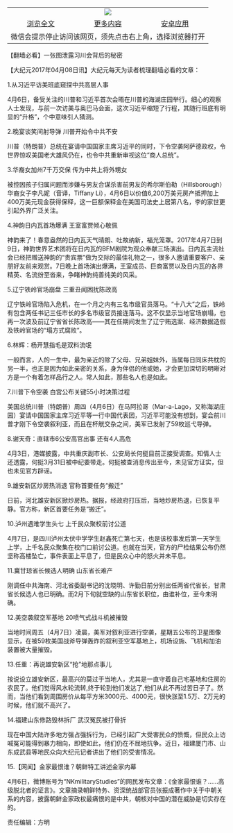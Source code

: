 

<table>
  <tr>
    <td align="center" colspan="3">
      <a href="https://github.com/ogate/ogate/blob/master/README.md"><img src="https://cloud.githubusercontent.com/assets/11880933/13434984/f430fae2-e012-11e5-814f-c2df1e82b247.jpg"/></a>
    </td>
  </tr>
  <tr>
    <td align="center">
      <a href="https://s3.ap-south-1.amazonaws.com/ogatem/oGate.htm?c816389&from=oNote">浏览全文</a>
    </td>
    <td align="center">
      <a href="https://s3.ap-south-1.amazonaws.com/ogatem/oGate.htm?from=oNote">更多内容</a>
    </td>
    <td align="center">
      <a href="https://raw.githubusercontent.com/ogate/up/master/ogate.apk">安卓应用</a>
    </td>
  </tr>
  <tr>
    <td align="center" colspan="3">
      微信会提示停止访问该网页，须先点击右上角，选择浏览器打开
    </td>
  </tr>
</table>    



【翻墙必看】一张图泄露习川会背后的秘密






        

【大纪元2017年04月08日讯】大纪元每天为读者梳理翻墙必看的文章：


1.从习近平访美班底窥探中共高层人事


4月6日，备受关注的川普和习近平首次会晤在川普的海湖庄园举行。细心的观察人士发现，与前一次访美与奥巴马会面，这次习近平缩短了行程，其随行班底有明显的“升格”，个中意味引人猜测。


2.晚宴谈笑间射导弹 川普开始令中共不安


川普（特朗普）总统在宴请中国国家主席习近平的同时，下令空袭阿萨德政权，令世界惊叹美国老大雄风仍在，也令中共重新审视这位“商人总统”。


3.华裔女加州7千万交保 传为中共上将外甥女


被控因孩子归属问题而涉嫌与男友合谋杀害前男友的希尔斯伯勒（Hillsborough）华裔女子李凡妮（音译，Tiffany Li），4月6日以价值6,200万美元房产抵押加上400万美元现金获得保释，这一巨额保释金在美国司法史上居第八名，李的家世更引起外界广泛关注。


4.神韵日内瓦首场爆满 王室富贾倾心敬佩


神韵来了！春意盎然的日内瓦天气晴朗、吐故纳新，福光笼罩。2017年4月7日到9日，神韵世界艺术团将在日内瓦的BFM剧院为观众奉献三场演出。日内瓦主流社会已经把赠送神韵的“贵宾票”做为交际的最佳礼物之一，很多人邀请重要客户、亲朋好友前来观赏。7日晚上首场演出爆满，王室成员、巨商富贾以及日内瓦的各界精英、名流纷至沓来，争睹神韵纯善纯美的风采。


5.辽宁铁岭官场崩盘 三重丑闻困扰陈政高


辽宁铁岭官场陷入危机，在一个月之内有三名市级官员落马。“十八大”之后，铁岭有包含两任书记三任市长的多名市级官员接连落马。这不仅显示当地官场崩塌，也再一次波及前辽宁省省长陈政高——其在任期间发生了辽宁贿选案、经济数据造假及铁岭官场的“塌方式腐败”。


6.林辉：杨开慧指毛是双料流氓


一般而言，人的一生中，最为亲近的除了父母、兄弟姐妹外，当属每日同床共枕的另一半，也正是因为如此亲密的关系，身为伴侣的他或她，才会更加深切的明晰对方是一个有着怎样品行之人。常人如此，那些名人也是如此。


7.川普下令空袭 白宫公布关键55小时决策过程


美国总统川普（特朗普）周四（4月6日）在马阿拉哥（Mar-a-Lago，又称海湖庄园）宴请中国国家主席习近平等一行中国代表团，习近平可能没有想到，宴会前川普才刚下令空袭叙利亚，而且在杯觥交杂之间，美军已发射了59枚巡弋导弹。


8.谢天奇：直辖市6公安高官出事 还有4人高危


4月3日，港媒披露，中共重庆副市长、公安局长何挺目前正接受调查。知情人士还透露，何挺3月31日被中纪委带走。何挺被查消息传出至今，未见官方证实，但也未见官方辟谣。


9.雄安新区炒房热消退 官称首要任务“搬迁”


日前，河北雄安新区掀炒房热。据报，经政府打压后，当地炒房热退，已恢复平静。官方称，新区首要任务是“搬迁”。


10.泸州遇难学生头七 上千民众聚校前讨公道


4月7日，是四川泸州太伏中学学生赵鑫死亡第七天，也是该校事发后第一天学生上学，上千名民众聚集在校门口前讨公道。也就在当天，官方的尸检结果公布仍然坚称高楼坠亡，事件表面上平息了，但是民众心中的怒火并未平息。


11.冀甘琼省长候选人明确 山东省长难产


刚调任中共海南、河北省委副书记的沈晓明、许勤日前分别出任两省代省长，甘肃省长候选人也已明确。而2月下旬就空缺的山东省长职位，由谁补位，至今未明确。


12.美空袭叙空军基地 20喷气式战斗机被摧毁


当地时间周五（4月7日）凌晨，美军对叙利亚进行空袭，星期五公布的卫星图像显示，在被59枚美国战斧导弹轰炸的叙利亚空军基地上，机场设施、飞机和加油装置被大量摧毁。


13.任重：再说雄安新区“抢”地那点事儿


按说设立雄安新区，最高兴的莫过于当地人，尤其是一直守着自己宅基地和住房的农民了。他们觉得风水轮流转,终于轮到他们发达了,他们从此不再过苦日子了。然而，当他们看到周围房价从每平方米3000元、4000元，很快涨至1.5万、2万元的时候，他们就不高兴了。


14.福建山东修路毁林拆厂 武汉冤民被打骨折


现在中国大陆许多地方强占强拆行为，已经引起广大受害民众的愤慨，但民众上访喊冤可能得到暴力相向，即使如此，他们仍在不屈地抗争。近日，福建厦门市、山东成武县等地民众向大纪元记者讲出了他们的受害情况。


15.【网闻】金家最恨谁？朝鲜特工讲述金家内幕


4月6日，微博账号为“NKmilitaryStudies”的网民发布文章：《金家最恨谁？……高级脱北者的证言》。文章摘录朝鲜特务、资深统战部官员张振成著作中关于中朝关系的内容，披露朝鲜金家政权最痛恨的是中共，朝核对中国的潜在威胁是切实存在的。


责任编辑：方明



